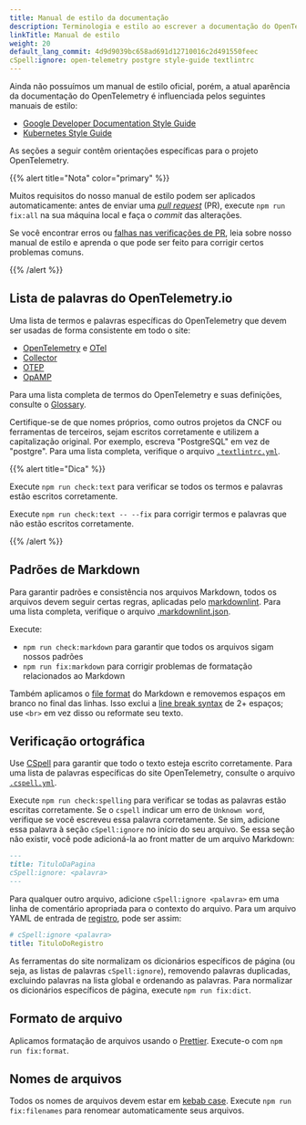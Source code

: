 ```yaml
---
title: Manual de estilo da documentação
description: Terminologia e estilo ao escrever a documentação do OpenTelemetry.
linkTitle: Manual de estilo
weight: 20
default_lang_commit: 4d9d9039bc658ad691d12710016c2d491550feec
cSpell:ignore: open-telemetry postgre style-guide textlintrc
---
```


Ainda não possuímos um manual de estilo oficial, porém, a atual aparência da
documentação do OpenTelemetry é influenciada pelos seguintes manuais de estilo:

- [Google Developer Documentation Style Guide](https://developers.google.com/style)
- [Kubernetes Style Guide](https://kubernetes.io/docs/contribute/style/style-guide/)

As seções a seguir contêm orientações específicas para o projeto OpenTelemetry.

{{% alert title="Nota" color="primary" %}}

Muitos requisitos do nosso manual de estilo podem ser aplicados automaticamente:
antes de enviar uma
[_pull request_](https://docs.github.com/en/get-started/learning-about-github/github-glossary#pull-request)
(PR), execute `npm run fix:all` na sua máquina local e faça o _commit_ das
alterações.

Se você encontrar erros ou [falhas nas verificações de PR](../pr-checks), leia
sobre nosso manual de estilo e aprenda o que pode ser feito para corrigir certos
problemas comuns.

{{% /alert %}}

## Lista de palavras do OpenTelemetry.io

Uma lista de termos e palavras específicas do OpenTelemetry que devem ser usadas
de forma consistente em todo o site:

- [OpenTelemetry](/docs/concepts/glossary/#opentelemetry) e
  [OTel](/docs/concepts/glossary/#otel)
- [Collector](/docs/concepts/glossary/#collector)
- [OTEP](/docs/concepts/glossary/#otep)
- [OpAMP](/docs/concepts/glossary/#opamp)

Para uma lista completa de termos do OpenTelemetry e suas definições, consulte o
[Glossary](/docs/concepts/glossary/).

Certifique-se de que nomes próprios, como outros projetos da CNCF ou ferramentas
de terceiros, sejam escritos corretamente e utilizem a capitalização original.
Por exemplo, escreva "PostgreSQL" em vez de "postgre". Para uma lista completa,
verifique o arquivo
[`.textlintrc.yml`](https://github.com/open-telemetry/opentelemetry.io/blob/main/.textlintrc.yml).

{{% alert title="Dica" %}}

Execute `npm run check:text` para verificar se todos os termos e palavras estão
escritos corretamente.

Execute `npm run check:text -- --fix` para corrigir termos e palavras que não
estão escritos corretamente.

{{% /alert %}}

## Padrões de Markdown

Para garantir padrões e consistência nos arquivos Markdown, todos os arquivos
devem seguir certas regras, aplicadas pelo [markdownlint]. Para uma lista
completa, verifique o arquivo [.markdownlint.json].

Execute:

- `npm run check:markdown` para garantir que todos os arquivos sigam nossos
  padrões
- `npm run fix:markdown` para corrigir problemas de formatação relacionados ao
  Markdown

Também aplicamos o [file format](#file-format) do Markdown e removemos espaços
em branco no final das linhas. Isso exclui a [line break syntax] de 2+ espaços;
use `<br>` em vez disso ou reformate seu texto.

## Verificação ortográfica

Use [CSpell](https://github.com/streetsidesoftware/cspell) para garantir que
todo o texto esteja escrito corretamente. Para uma lista de palavras específicas
do site OpenTelemetry, consulte o arquivo
[`.cspell.yml`](https://github.com/open-telemetry/opentelemetry.io/blob/main/.cspell.yml).

Execute `npm run check:spelling` para verificar se todas as palavras estão
escritas corretamente. Se o `cspell` indicar um erro de `Unknown word`,
verifique se você escreveu essa palavra corretamente. Se sim, adicione essa
palavra à seção `cSpell:ignore` no início do seu arquivo. Se essa seção não
existir, você pode adicioná-la ao front matter de um arquivo Markdown:

```markdown
---
title: TituloDaPagina
cSpell:ignore: <palavra>
---
```

Para qualquer outro arquivo, adicione `cSpell:ignore <palavra>` em uma linha de
comentário apropriada para o contexto do arquivo. Para um arquivo YAML de
entrada de [registro](/ecosystem/registry/), pode ser assim:

```yaml
# cSpell:ignore <palavra>
title: TituloDoRegistro
```

As ferramentas do site normalizam os dicionários específicos de página (ou seja,
as listas de palavras `cSpell:ignore`), removendo palavras duplicadas, excluindo
palavras na lista global e ordenando as palavras. Para normalizar os dicionários
específicos de página, execute `npm run fix:dict`.

## Formato de arquivo

Aplicamos formatação de arquivos usando o [Prettier]. Execute-o com
`npm run fix:format`.

## Nomes de arquivos

Todos os nomes de arquivos devem estar em
[kebab case](https://en.wikipedia.org/wiki/Letter_case#Kebab_case). Execute
`npm run fix:filenames` para renomear automaticamente seus arquivos.

[.markdownlint.json]:
  https://github.com/open-telemetry/opentelemetry.io/blob/main/.markdownlint.json
[line break syntax]: https://www.markdownguide.org/basic-syntax/#line-breaks
[markdownlint]: https://github.com/DavidAnson/markdownlint
[Prettier]: https://prettier.io
